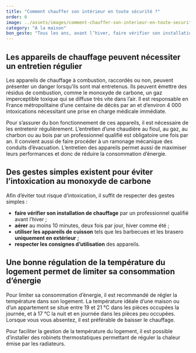 ```yaml
---
title: "Comment chauffer son intérieur en toute sécurité ?"
order: 6
image: ../assets/images/comment-chauffer-son-interieur-en-toute-securite.jpg
category: "A la maison"
bon_geste: "Tous les ans, avant l’hiver, faire vérifier son installation de chauffage utilisant un combustible par un·e professionel·le qualifié·e."
---
```


## Les appareils de chauffage peuvent nécessiter un entretien régulier

Les appareils de chauffage à combustion, raccordés ou non, peuvent présenter un danger lorsqu’ils sont mal entretenus. Ils peuvent émettre des résidus de combustion, comme le monoxyde de carbone, un gaz imperceptible toxique qui se diffuse très vite dans l’air. Il est responsable en France métropolitaine d’une centaine de décès par an et d’environ 4 000 intoxications nécessitant une prise en charge médicale immédiate.

Pour s’assurer du bon fonctionnement de ces appareils, il est nécessaire de les entretenir régulièrement. L’entretien d’une chaudière au fioul, au gaz, au charbon ou au bois par un professionnel qualifié est obligatoire une fois par an. Il convient aussi de faire procéder à un ramonage mécanique des conduits d’évacuation. L’entretien des appareils permet aussi de maximiser leurs performances et donc de réduire la consommation d’énergie.

## Des gestes simples existent pour éviter l’intoxication au monoxyde de carbone

Afin d’éviter tout risque d’intoxication, il suffit de respecter des gestes simples : 
- **faire vérifier son installation de chauffage** par un professionnel qualifié avant l’hiver ;
- **aérer** au moins 10 minutes, deux fois par jour, hiver comme été ;
- **utiliser les appareils de cuisson** tels que les barbecues et les brasero **uniquement en extérieur** ;
- **respecter les consignes d’utilisation** des appareils.

## Une bonne régulation de la température du logement permet de limiter sa consommation d’énergie

Pour limiter sa consommation d’énergie, il est recommandé de régler la température dans son logement. La température idéale d’une maison ou d’un appartement se situe entre 19 et 21 °C dans les pièces occupées la journée, et à 17 °C la nuit et en journée dans les pièces peu occupées. Lorsque vous vous absentez, il est préférable de baisser le chauffage.

Pour faciliter la gestion de la température du logement, il est possible d’installer des robinets thermostatiques permettant de réguler la chaleur émise par les radiateurs.
